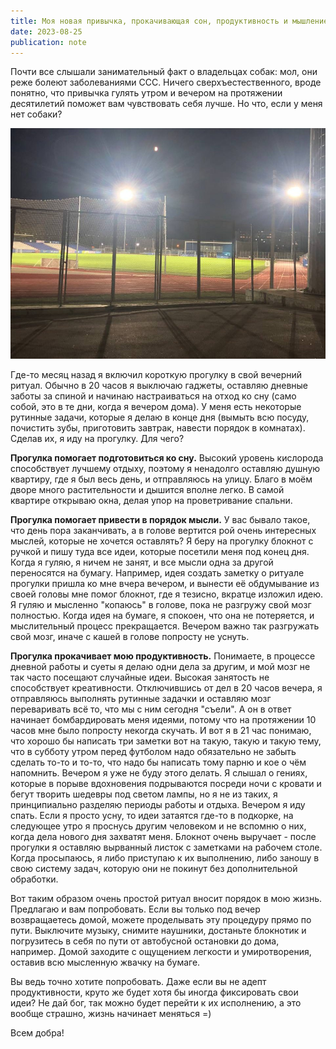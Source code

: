 ```yaml
---
title: Моя новая привычка, прокачивающая сон, продуктивность и мышление за 15 минут в день
date: 2023-08-25
publication: note
---
```


Почти все слышали занимательный факт о владельцах собак: мол, они реже болеют заболеваниями ССС. Ничего сверхъестественного, вроде понятно, что привычка гулять утром и вечером на протяжении десятилетий поможет вам чувствовать себя лучше. Но что, если у меня нет собаки?

![иллюстрация](https://github.com/sanchpet/my_docker_stack/blob/master/sanchpetblog/images/notes/new_habit.jpg?raw=true)

Где-то месяц назад я включил короткую прогулку в свой вечерний ритуал. Обычно в 20 часов я выключаю гаджеты, оставляю дневные заботы за спиной и начинаю настраиваться на отход ко сну (само собой, это в те дни, когда я вечером дома). У меня есть некоторые рутинные задачи, которые я делаю в конце дня (вымыть всю посуду, почистить зубы, приготовить завтрак, навести порядок в комнатах). Сделав их, я иду на прогулку. Для чего?

**Прогулка помогает подготовиться ко сну.** Высокий уровень кислорода способствует лучшему отдыху, поэтому я ненадолго оставляю душную квартиру, где я был весь день, и отправляюсь на улицу. Благо в моём дворе много растительности и дышится вполне легко. В самой квартире открываю окна, делая упор на проветривание спальни. 

**Прогулка помогает привести в порядок мысли.** У вас бывало такое, что день пора заканчивать, а в голове вертится рой очень интересных мыслей, которые не хочется оставлять? Я беру на прогулку блокнот с ручкой и пишу туда все идеи, которые посетили меня под конец дня. Когда я гуляю, я ничем не занят, и все мысли одна за другой переносятся на бумагу. Например, идея создать заметку о ритуале прогулки пришла ко мне вчера вечером, и вынести её обдумывание из своей головы мне помог блокнот, где я тезисно, вкратце изложил идею. Я гуляю и мысленно "копаюсь" в голове, пока не разгружу свой мозг полностью. Когда идея на бумаге, я спокоен, что она не потеряется, и мыслительный процесс прекращается. Вечером важно так разгружать свой мозг, иначе с кашей в голове попросту не уснуть.

**Прогулка прокачивает мою продуктивность.** Понимаете, в процессе дневной работы и суеты я делаю одни дела за другим, и мой мозг не так часто посещают случайные идеи. Высокая занятость не способствует креативности. Отключившись от дел в 20 часов вечера, я отправляюсь выполнять рутинные задачки и оставляю мозг переваривать всё то, что мы с ним сегодня "съели". А он в ответ начинает бомбардировать меня идеями, потому что на протяжении 10 часов мне было попросту некогда скучать. И вот я в 21 час понимаю, что хорошо бы написать три заметки вот на такую, такую и такую тему, что в субботу утром перед футболом надо обязательно не забыть сделать то-то и то-то, что надо бы написать тому парню и кое о чём напомнить. Вечером я уже не буду этого делать. Я слышал о гениях, которые в порыве вдохновения подрываются посреди ночи с кровати и бегут творить шедевры под светом лампы, но я не из таких, я принципиально разделяю периоды работы и отдыха. Вечером я иду спать. Если я просто усну, то идеи затаятся где-то в подкорке, на следующее утро я проснусь другим человеком и не вспомню о них, когда дела нового дня захватят меня. Блокнот очень выручает - после прогулки я оставляю вырванный листок с заметками на рабочем столе. Когда просыпаюсь, я либо приступаю к их выполнению, либо заношу в свою систему задач, которую они не покинут без дополнительной обработки.

Вот таким образом очень простой ритуал вносит порядок в мою жизнь. Предлагаю и вам попробовать. Если вы только под вечер возвращаетесь домой, можете проделывать эту процедуру прямо по пути. Выключите музыку, снимите наушники, достаньте блокнотик и погрузитесь в себя по пути от автобусной остановки до дома, например. Домой заходите с ощущением легкости и умиротворения, оставив всю мысленную жвачку на бумаге.

Вы ведь точно хотите попробовать. Даже если вы не адепт продуктивности, круто же будет хотя бы иногда фиксировать свои идеи? Не дай бог, так можно будет перейти к их исполнению, а это вообще страшно, жизнь начинает меняться =)

Всем добра!